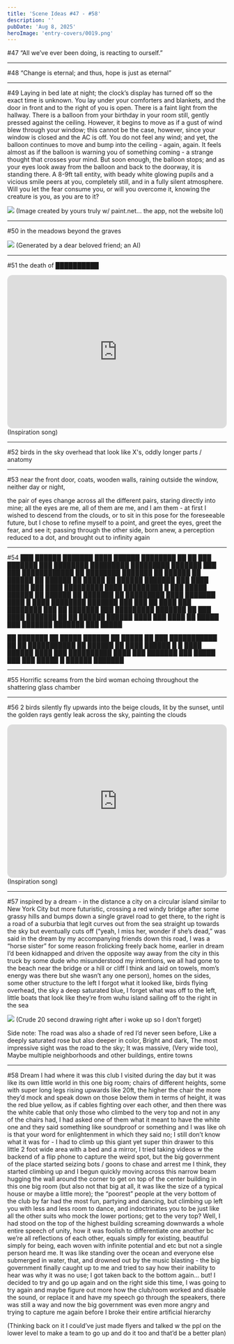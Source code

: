 ```yaml
---
title: 'Scene Ideas #47 - #58'
description: ''
pubDate: 'Aug 8, 2025'
heroImage: 'entry-covers/0019.png'
---
```


#47
“All we’ve ever been doing, is reacting to ourself.”

___________________________________________


#48
“Change is eternal; and thus, hope is just as eternal”

___________________________________________


#49
Laying in bed late at night; the clock’s display has turned off so the exact time is unknown. You lay under your comforters and blankets, and the door in front and to the right of you is open. There is a faint light from the hallway. There is a balloon from your birthday in your room still, gently pressed against the ceiling. 
However, it begins to move as if a gust of wind blew through your window; this cannot be the case, however, since your window is closed and the AC is off.
You do not feel any wind; and yet, the balloon continues to move and bump into the ceiling - again, again.
It feels almost as if the balloon is warning you of something coming - a strange thought that crosses your mind.
But soon enough, the balloon stops; and as your eyes look away from the balloon and back to the doorway, it is standing there.
A 8-9ft tall entity, with beady white glowing pupils and a vicious smile peers at you, completely still, and in a fully silent atmosphere.
Will you let the fear consume you, or will you overcome it, knowing the creature is you, as you are to it?

<img src="../../funnyfella.png"/>
(Image created by yours truly w/ paint.net... the app, not the website lol)

___________________________________________


#50 
in the meadows beyond the graves

<img src="../../gravestilrebirth.png"/>
(Generated by a dear beloved friend; an AI)

___________________________________________


#51
the death of ██████████

<iframe data-testid="embed-iframe" style="border-radius:12px" src="https://open.spotify.com/embed/track/6dUPcNN2Tga7RSEIvdz8hB?utm_source=generator" width="100%" height="352" frameBorder="0" allowfullscreen="" allow="autoplay; clipboard-write; encrypted-media; fullscreen; picture-in-picture" loading="lazy"></iframe>
(Inspiration song)

___________________________________________


#52
birds in the sky overhead that look like X's, oddly longer parts / anatomy

___________________________________________


#53
near the front door, coats, wooden walls, raining outside the window, neither day or night, 

the pair of eyes change across all the different pairs, staring directly into mine; all the eyes are me, all of them are me, and I am them - at first I wished to descend from the clouds, or to sit in this pose for the foreseeable future, but I chose to refine myself to a point, and greet the eyes, greet the fear, and see it; passing through the other side, born anew, a perception reduced to a dot, and brought out to infinity again

___________________________________________


#54
███ ██████ ███████ ████ ██████ ████████ ██ ██ ███ ███████ ███ ████████ █████████ █████████ ███████ ███ ███ ████████████ ██ ████████ ███████ ██ ██████ ██ ██████ ██ ██████ ██ █████ ██ ██████ ███████ ███ ████ █████ ███ ████ █████████ ████ █████████ █ ███ █████ ██████ ██ ██████ ██ ███████ ██ █████████ ████ ███████ ████ █ ████ ████████ ███████ ███ ███ ██ ████ ███ ████████ ███ ██ ███████ ███ █████████ ███████ ██ ███ ████ ███████ ██ ██ ██████ ██████ ████ ███ ████ ██ █████ ███ ███████ ███████ ███ █████

██ ███████ ██ █████ ██████ ██ █████ ██ ███ ███████████ ██ ██ ███████████ ██ ██████ ██ ████ ██████ █ █ ████ ██████ ████ ███ ██████████ ████ ███ ███████ ███ █████ ███ ███ █████ █ ██████ ███████

___________________________________________


#55
Horrific screams from the bird woman echoing throughout the shattering glass chamber

___________________________________________


#56
2 birds silently fly upwards into the beige clouds, lit by the sunset, until the golden rays gently leak across the sky, painting the clouds 

<iframe data-testid="embed-iframe" style="border-radius:12px" src="https://open.spotify.com/embed/track/1yV3JWaiWkD1qmO6DGkair?utm_source=generator" width="100%" height="352" frameBorder="0" allowfullscreen="" allow="autoplay; clipboard-write; encrypted-media; fullscreen; picture-in-picture" loading="lazy"></iframe>
(Inspiration song)

___________________________________________


#57
inspired by a dream - in the distance a city on a circular island similar to New York City but more futuristic, crossing a red windy bridge after some grassy hills and bumps down a single gravel road to get there, to the right is a road of a suburbia that legit curves out from the sea straight up towards the sky but eventually cuts off (“yeah, I miss her, wonder if she’s dead,” was said in the dream by my accompanying friends down this road, I was a “horse sister” for some reason frolicking freely back home, earlier in dream I’d been kidnapped and driven the opposite way away from the city in this truck by some dude who misunderstood my intentions, we all had gone to the beach near the bridge or a hill or cliff I think and laid on towels, mom’s energy was there but she wasn’t any one person), homes on the sides, some other structure to the left I forgot what it looked like, birds flying overhead, the sky a deep saturated blue, I forget what was off to the left, little boats that look like they’re from wuhu island sailing off to the right in the sea

<img src="../../drawing1.png"/>
(Crude 20 second drawing right after i woke up so I don’t forget) 

Side note: The road was also a shade of red I’d never seen before, Like a deeply saturated rose but also deeper in color, Bright and dark, The most impressive sight was the road to the sky; It was massive, (Very wide too), Maybe multiple neighborhoods and other buildings, entire towns

___________________________________________


#58
Dream I had where it was this club I visited during the day but it was like its own little world in this one big room; chairs of different heights, some with super long legs rising upwards like 20ft, the higher the chair the more they’d mock and speak down on those below them in terms of height, it was the red blue yellow, as if cables fighting over each other, and then there was the white cable that only those who climbed to the very top and not in any of the chairs had, I had asked one of them what it meant to have the white one and they said something like soundproof or something and I was like oh is that your word for enlightenment in which they said no; I still don’t know what it was for - I had to climb up this giant yet super thin drawer to this little 2 foot wide area with a bed and a mirror, I tried taking videos w the backend of a flip phone to capture the weird spot, but the big government of the place started seizing bots / goons to chase and arrest me I think, they started climbing up and I begun quickly moving across this narrow beam hugging the wall around the corner to get on top of the center building in this one big room (but also not that big at all, it was like the size of a typical house or maybe a little more); the “poorest” people at the very bottom of the club by far had the most fun, partying and dancing, but climbing up left you with less and less room to dance, and indoctrinates you to be just like all the other suits who mock the lower portions; get to the very top? Well, I had stood on the top of the highest building screaming downwards a whole entire speech of unity, how it was foolish to differentiate one another bc we’re all reflections of each other, equals simply for existing, beautiful simply for being, each woven with infinite potential and etc but not a single person heard me. It was like standing over the ocean and everyone else submerged in water, that, and drowned out by the music blasting - the big government finally caught up to me and tried to say how their inability to hear was why it was no use; I got taken back to the bottom again… but! I decided to try and go up again and on the right side this time, I was going to try again and maybe figure out more how the club/room worked and disable the sound, or replace it and have my speech go through the speakers, there was still a way and now the big government was even more angry and trying to capture me again before I broke their entire artificial hierarchy 

(Thinking back on it I could’ve just made flyers and talked w the ppl on the lower level to make a team to go up and do it too and that’d be a better plan)